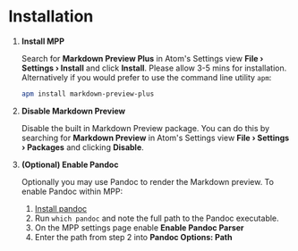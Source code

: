 # Installation

1.  **Install MPP**

    Search for **Markdown Preview Plus** in Atom's Settings view **File &rsaquo;
    Settings &rsaquo; Install** and click **Install**. Please allow 3-5 mins for
    installation. Alternatively if you would prefer to use the command line
    utility `apm`:

    ````bash
    apm install markdown-preview-plus
    ````

2.  **Disable Markdown Preview**

    Disable the built in Markdown Preview package. You can do this by searching
    for **Markdown Preview** in Atom's Settings view **File &rsaquo; Settings
    &rsaquo; Packages** and clicking **Disable**.

3.  **(Optional) Enable Pandoc**

    Optionally you may use Pandoc to render the Markdown preview. To enable
    Pandoc within MPP:

    1.  [Install pandoc](http://pandoc.org/installing.html)
    2.  Run `which pandoc` and note the full path to the Pandoc executable.
    3.  On the MPP settings page enable **Enable Pandoc Parser**
    4.  Enter the path from step 2 into **Pandoc Options: Path**
